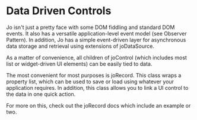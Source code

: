 Data Driven Controls
====================

Jo isn't just a pretty face with some DOM fiddling and standard DOM events.
It also has a versatile application-level event model (see Observer Pattern).
In addition, Jo has a simple event-driven layer for asynchronous data
storage and retrieval using extensions of joDataSource.

As a matter of convenience, all children of joControl (which includes most
list or widget-driven UI elements) can be easily tied to data.

The most convenient for most purposes is joRecord. This class wraps a property
list, which can be used to save or load using whatever your application
requires. In addition, this class allows you to link a UI control to the data
in one quick action.

For more on this, check out the joRecord docs which include an example or two.
